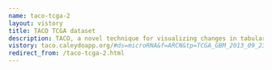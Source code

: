 ```yaml
---
name: taco-tcga-2
layout: vistory
title: TACO TCGA dataset
description: TACO, a novel technique for visualizing changes in tabular data over time. 
vistory: taco.caleydoapp.org/#ds=microRNA&f=ARCN&tp=TCGA_GBM_2013_09_23%2CTCGA_GBM_2014_01_15&detail=1
redirect_from: /taco-tcga-2.html
---
```

